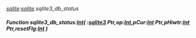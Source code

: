 _[sqlite](../../modules/sqlite/sqlite-module.md):[sqlite](../../modules/sqlite/sqlite-module.md).sqlite3\_db\_status_
##### Function sqlite3\_db\_status:[Int](../../modules/wonkey/wonkey-types-int.md)( :[sqlite3](../../modules/sqlite/sqlite-sqlite3.md) Ptr,op:[Int](../../modules/wonkey/wonkey-types-int.md),pCur:[Int](../../modules/wonkey/wonkey-types-int.md) Ptr,pHiwtr:[Int](../../modules/wonkey/wonkey-types-int.md) Ptr,resetFlg:[Int](../../modules/wonkey/wonkey-types-int.md) )
